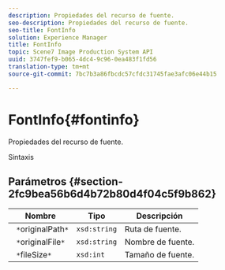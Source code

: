 ```yaml
---
description: Propiedades del recurso de fuente.
seo-description: Propiedades del recurso de fuente.
seo-title: FontInfo
solution: Experience Manager
title: FontInfo
topic: Scene7 Image Production System API
uuid: 3747fef9-b065-4dc4-9c96-0ea483f1fd56
translation-type: tm+mt
source-git-commit: 7bc7b3a86fbcdc57cfdc31745fae3afc06e44b15

---
```



# FontInfo{#fontinfo}

Propiedades del recurso de fuente.

Sintaxis

## Parámetros {#section-2fc9bea56b6d4b72b80d4f04c5f9b862}

| Nombre | Tipo | Descripción |
|---|---|---|
| ` *`originalPath`*` | `xsd:string` | Ruta de fuente. |
| ` *`originalFile`*` | `xsd:string` | Nombre de fuente. |
| ` *`fileSize`*` | `xsd:int` | Tamaño de fuente. |

